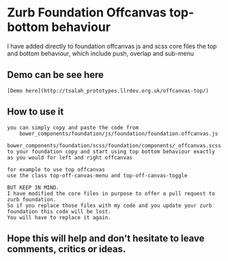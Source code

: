 # Zurb Foundation Offcanvas top-bottom behaviour

I have added directly to foundation offcanvas js and scss core files the top and bottom behaviour,
which include push, overlap and sub-menu 


## Demo can be see here

	[Demo here](http://tsalah_prototypes.llrdev.org.uk/offcanvas-top/)

## How to use it

	you can simply copy and paste the code from 
		bower_components/foundation/js/foundation/foundation.offcanvas.js
		bower_components/foundation/scss/foundation/components/_offcanvas.scss
	to your foundation copy and start using top bottom behaviour exactly as you would for left and right offcanvas

	for example to use top offcanvas 
	use the class top-off-canvas-menu and top-off-canvas-toggle

	BUT KEEP IN MIND.
	I have modified the core files in purpose to offer a pull request to zurb foundation.
	So if you replace those files with my code and you update your zurb foundation this code will be lost.
	You will have to replace it again.

## Hope this will help and don't hesitate to leave comments, critics or ideas.
